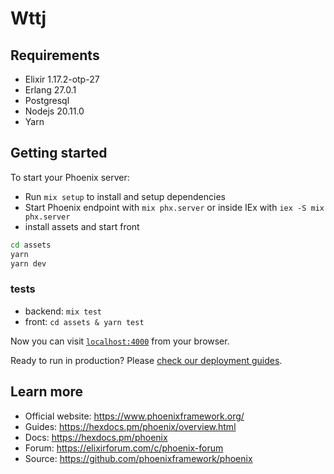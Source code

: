 # Wttj

## Requirements

- Elixir 1.17.2-otp-27
- Erlang 27.0.1
- Postgresql
- Nodejs 20.11.0
- Yarn

## Getting started

To start your Phoenix server:

- Run `mix setup` to install and setup dependencies
- Start Phoenix endpoint with `mix phx.server` or inside IEx with `iex -S mix phx.server`
- install assets and start front

```bash
cd assets
yarn
yarn dev
```

### tests

- backend: `mix test`
- front: `cd assets & yarn test`

Now you can visit [`localhost:4000`](http://localhost:4000) from your browser.

Ready to run in production? Please [check our deployment guides](https://hexdocs.pm/phoenix/deployment.html).

## Learn more

- Official website: https://www.phoenixframework.org/
- Guides: https://hexdocs.pm/phoenix/overview.html
- Docs: https://hexdocs.pm/phoenix
- Forum: https://elixirforum.com/c/phoenix-forum
- Source: https://github.com/phoenixframework/phoenix
